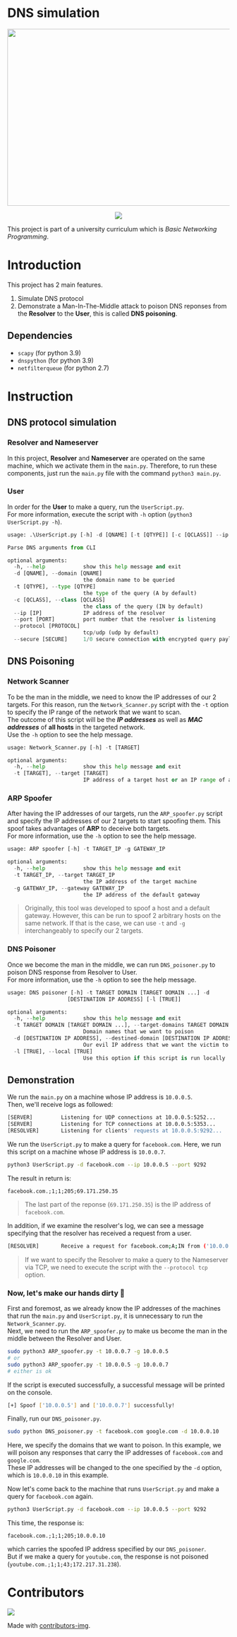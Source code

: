 # DNS simulation
<a href="https://www.uit.edu.vn/">
<p align="center">
  <img width="600" height="400" src="https://upload.wikimedia.org/wikipedia/commons/thumb/3/38/Logo_UIT_updated.jpg/800px-Logo_UIT_updated.jpg">
</p>
</a>

<p align="center">
  <img src="https://github.com/datthinh1801/NT106.DNS-simulation/actions/workflows/python-dependencies.yml/badge.svg"
</p>

This project is part of a university curriculum which is *Basic Networking Programming*.  

# Introduction
This project has 2 main features.  
1. Simulate DNS protocol  
2. Demonstrate a Man-In-The-Middle attack to poison DNS reponses from the **Resolver** to the **User**, this is called **DNS poisoning**.

## Dependencies
- `scapy` (for python 3.9)
- `dnspython` (for python 3.9)
- `netfilterqueue` (for python 2.7)

# Instruction
## DNS protocol simulation
### Resolver and Nameserver
In this project, **Resolver** and **Nameserver** are operated on the same machine, which we activate them in the `main.py`. Therefore, to run these components, just run the `main.py` file with the command `python3 main.py`.  
### User
In order for the **User** to make a query, run the `UserScript.py`.  
For more information, execute the script with `-h` option (`python3 UserScript.py -h`).  
```python
usage: .\UserScript.py [-h] -d [QNAME] [-t [QTYPE]] [-c [QCLASS]] --ip [IP] --port [PORT] [--protocol [PROTOCOL]]

Parse DNS arguments from CLI

optional arguments:
  -h, --help            show this help message and exit
  -d [QNAME], --domain [QNAME]
                        the domain name to be queried
  -t [QTYPE], --type [QTYPE]
                        the type of the query (A by default)
  -c [QCLASS], --class [QCLASS]
                        the class of the query (IN by default)
  --ip [IP]             IP address of the resolver
  --port [PORT]         port number that the resolver is listening
  --protocol [PROTOCOL]
                        tcp/udp (udp by default)
  --secure [SECURE]     1/0 secure connection with encrypted query payload (encrypted by default)
```

## DNS Poisoning
### Network Scanner
To be the man in the middle, we need to know the IP addresses of our 2 targets. For this reason, run the `Network_Scanner.py` script with the `-t` option to specify the IP range of the network that we want to scan.  
The outcome of this script will be the ***IP addresses*** as well as ***MAC addresses*** of **all hosts** in the targeted network.  
Use the `-h` option to see the help message.
```python
usage: Network_Scanner.py [-h] -t [TARGET]

optional arguments:
  -h, --help            show this help message and exit
  -t [TARGET], --target [TARGET]
                        IP address of a target host or an IP range of a target network
```
### ARP Spoofer
After having the IP addresses of our targets, run the `ARP_spoofer.py` script and specify the IP addresses of our 2 targets to start spoofing them. This spoof takes advantages of **ARP** to deceive both targets.  
For more information, use the `-h` option to see the help message.
```python
usage: ARP spoofer [-h] -t TARGET_IP -g GATEWAY_IP

optional arguments:
  -h, --help            show this help message and exit
  -t TARGET_IP, --target TARGET_IP
                        the IP address of the target machine
  -g GATEWAY_IP, --gateway GATEWAY_IP
                        the IP address of the default gateway
```  
> Originally, this tool was developed to spoof a host and a default gateway. However, this can be run to spoof 2 arbitrary hosts on the same network. If that is the case, we can use `-t` and `-g` interchangeably to specify our 2 targets.  

### DNS Poisoner
Once we become the man in the middle, we can run `DNS_poisoner.py` to poison DNS response from Resolver to User.  
For more information, use the `-h` option to see the help message.
```python
usage: DNS poisoner [-h] -t TARGET DOMAIN [TARGET DOMAIN ...] -d
                   [DESTINATION IP ADDRESS] [-l [TRUE]]

optional arguments:
  -h, --help            show this help message and exit
  -t TARGET DOMAIN [TARGET DOMAIN ...], --target-domains TARGET DOMAIN [TARGET DOMAIN ...]
                        Domain names that we want to poison
  -d [DESTINATION IP ADDRESS], --destined-domain [DESTINATION IP ADDRESS]
                        Our evil IP address that we want the victim to reach
  -l [TRUE], --local [TRUE]
                        Use this option if this script is run locally
```  
## Demonstration
We run the `main.py` on a machine whose IP address is `10.0.0.5`.  
Then, we'll receive logs as followed:
```bash
[SERVER]         Listening for UDP connections at 10.0.0.5:5252...
[SERVER]         Listening for TCP connections at 10.0.0.5:5353...
[RESOLVER]       Listening for clients' requests at 10.0.0.5:9292...
```  
We run the `UserScript.py` to make a query for `facebook.com`. Here, we run this script on a machine whose IP address is `10.0.0.7`.  

```bash
python3 UserScript.py -d facebook.com --ip 10.0.0.5 --port 9292
```  

The result in return is:  
```
facebook.com.;1;1;205;69.171.250.35
```  
> The last part of the reponse (`69.171.250.35`) is the IP address of `facebook.com`.  

In addition, if we examine the resolver's log, we can see a message specifying that the resolver has received a request from a user.  

```bash
[RESOLVER]       Receive a request for facebook.com;A;IN from ('10.0.0.7', 49775) using UDP
```
> If we want to specify the Resolver to make a query to the Nameserver via TCP, we need to execute the script with the `--protocol tcp` option.  


### Now, let's make our hands dirty 🤡  
First and foremost, as we already know the IP addresses of the machines that run the `main.py` and `UserScript.py`, it is unnecessary to run the `Network_Scanner.py`.  
Next, we need to run the `ARP_spoofer.py` to make us become the man in the middle between the Resolver and User.
```bash
sudo python3 ARP_spoofer.py -t 10.0.0.7 -g 10.0.0.5
# or
sudo python3 ARP_spoofer.py -t 10.0.0.5 -g 10.0.0.7
# either is ok
```
If the script is executed successfully, a successful message will be printed on the console.
```bash
[+] Spoof ['10.0.0.5'] and ['10.0.0.7'] successfully!
```

Finally, run our `DNS_poisoner.py`.
```bash
sudo python DNS_poisoner.py -t facebook.com google.com -d 10.0.0.10
```
Here, we specify the domains that we want to poison. In this example, we will poison any responses that carry the IP addresses of `facebook.com` and `google.com`.  
These IP addresses will be changed to the one specified by the `-d` option, which is `10.0.0.10` in this example.  
  
Now let's come back to the machine that runs `UserScript.py` and make a query for `facebook.com` again.
```bash
python3 UserScript.py -d facebook.com --ip 10.0.0.5 --port 9292
```

This time, the response is:  
```
facebook.com.;1;1;205;10.0.0.10
``` 
which carries the spoofed IP address specified by our `DNS_poisoner`.  
But if we make a query for `youtube.com`, the response is not poisoned (`youtube.com.;1;1;43;172.217.31.238`).  

# Contributors
<a href="https://github.com/datthinh1801/NT106.DNS-simulation/graphs/contributors">
  <img src="https://contrib.rocks/image?repo=datthinh1801/NT106.DNS-simulation" />
</a>

Made with [contributors-img](https://contrib.rocks).
